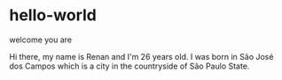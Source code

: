 # hello-world
welcome you are

Hi there, my name is Renan and I'm 26 years old. 
I was born in São José dos Campos which is a city in the countryside of São Paulo State.
